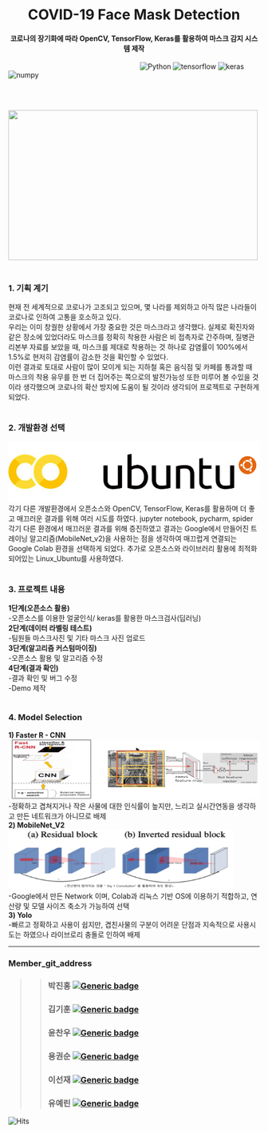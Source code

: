 <h1 align="center">COVID-19 Face Mask Detection  </h1>

<h4 align="center">코로나의 장기화에 따라 OpenCV, TensorFlow, Keras를 활용하여 마스크 감지 시스템 제작
</h4>

&nbsp;&nbsp;&nbsp;&nbsp;&nbsp;&nbsp;&nbsp;&nbsp;&nbsp;&nbsp;&nbsp;&nbsp;&nbsp;&nbsp;&nbsp;&nbsp;&nbsp;&nbsp;&nbsp;&nbsp;&nbsp;&nbsp;&nbsp;&nbsp;&nbsp;&nbsp;&nbsp;&nbsp;&nbsp;&nbsp;&nbsp;&nbsp;&nbsp;&nbsp;&nbsp;&nbsp;&nbsp;&nbsp;&nbsp;&nbsp;&nbsp;&nbsp;&nbsp;&nbsp;&nbsp;&nbsp;&nbsp;&nbsp;&nbsp;&nbsp;&nbsp;&nbsp;&nbsp;&nbsp;&nbsp;&nbsp;&nbsp;&nbsp;&nbsp;&nbsp;&nbsp;&nbsp;&nbsp;&nbsp;&nbsp;&nbsp;
![Python](https://img.shields.io/badge/python-v3.6+-white.svg)
![tensorflow](https://img.shields.io/badge/tensorflow-1.15.2-red.svg)
![keras](https://img.shields.io/badge/keras-v2.3.1-orange.svg)
![numpy](https://img.shields.io/badge/numpy-1.18.2-yellow.svg)

&nbsp;&nbsp;&nbsp;&nbsp;&nbsp;&nbsp;&nbsp;&nbsp;&nbsp;&nbsp;&nbsp;&nbsp;&nbsp;&nbsp;&nbsp;&nbsp;&nbsp;&nbsp;&nbsp;&nbsp;&nbsp;&nbsp;&nbsp;&nbsp;&nbsp;&nbsp;&nbsp;&nbsp;&nbsp;&nbsp;&nbsp;&nbsp;&nbsp;&nbsp;&nbsp;&nbsp;&nbsp;&nbsp;&nbsp;&nbsp;&nbsp;&nbsp;&nbsp;&nbsp;&nbsp;&nbsp;&nbsp;&nbsp;&nbsp;&nbsp;&nbsp;&nbsp;&nbsp;&nbsp;&nbsp;&nbsp;&nbsp;&nbsp;&nbsp;&nbsp;&nbsp;&nbsp;&nbsp;  

&nbsp;&nbsp;&nbsp;&nbsp;&nbsp;&nbsp;&nbsp;&nbsp;&nbsp;&nbsp;&nbsp;&nbsp;&nbsp;&nbsp;&nbsp;&nbsp;&nbsp;&nbsp;&nbsp;&nbsp;&nbsp;&nbsp;&nbsp;&nbsp;&nbsp;&nbsp;&nbsp;&nbsp;&nbsp;&nbsp;&nbsp;&nbsp;&nbsp;&nbsp;&nbsp;&nbsp;&nbsp;&nbsp;&nbsp;&nbsp;&nbsp;&nbsp;&nbsp;&nbsp;&nbsp;&nbsp;&nbsp;&nbsp;&nbsp;&nbsp;&nbsp;&nbsp;&nbsp;&nbsp;&nbsp;<img src=https://raw.githubusercontent.com/sunnyleeee/OpenSource_Team-F/main/dataset/with_mask/mask_img%20(22).png width=500 height = 300> 
 
#  
##  
### 1. 기획 계기

현재 전 세계적으로 코로나가 고조되고 있으며, 몇 나라를 제외하고 아직 많은 나라들이 코로나로 인하여 고통을 호소하고 있다.  
우리는 이미 창궐한 상황에서 가장 중요한 것은 마스크라고 생각했다. 실제로 확진자와 같은 장소에 있었더라도 마스크를 정확히 착용한 사람은 비 접촉자로 간주하며, 질병관리본부 자료를 보았을 때, 마스크를 제대로 착용하는 것 하나로 감염률이 100%에서 1.5%로 현저히 감염률이 감소한 것을 확인할 수 있었다.  
이런 결과로 토대로 사람이 많이 모이게 되는 지하철 혹은 음식점 및 카페를 통과할 때 마스크의 착용 유무를 한 번 더 집어주는 쪽으로의 발전가능성 또한 미루어 볼 수있을 것이라 생각했으며 코로나의 확산 방지에 도움이 될 것이라 생각되어 프로젝트로 구현하게 되었다.  

#  
##  
### 2. 개발환경 선택  
<img src=environment.png width=550 height = 120>  
각기 다른 개발환경에서 오픈소스와 OpenCV, TensorFlow, Keras를 활용하며 더 좋고 매끄러운 결과를 위해 여러 시도를 하였다.  
jupyter notebook, pycharm, spider 각기 다른 환경에서 매끄러운 결과를 위해 증진하였고 결과는 Google에서 만들어진 트레이닝 알고리즘(MobileNet_v2)을 사용하는 점을 생각하여 매끄럽게 연결되는 Google Colab 환경을 선택하게 되었다.  
추가로 오픈소스와 라이브러리 활용에 최적화 되어있는 Linux_Ubuntu를 사용하였다.  

#
##
### 3. 프로젝트 내용  
**1단계(오픈소스 활용)**  
 -오픈소스를 이용한 얼굴인식/ keras를 활용한 마스크검사(딥러닝)  
**2단계(데이터 라벨링 테스트)**  
 -팀원들 마스크사진 및 기타 마스크 사진 업로드  
**3단계(알고리즘 커스텀마이징)**  
 -오픈소스 활용 및 알고리즘 수정  
**4단계(결과 확인)**  
 -결과 확인 및 버그 수정  
 -Demo 제작  
 
#  
##  
###  4. Model Selection  
**1) Faster R - CNN**  
<img src=Faster_R_CNN.jpg width=700 height = 120>  
 -정확하고 겹쳐지거나 작은 사물에 대한 인식률이 높지만, 느리고 실시간연동을 생각하고 만든 네트워크가 아니므로 배제  
**2) MobileNet_V2**  
<img src=MobileNet_V2.png width=450 height = 120>  
 -Google에서 만든 Network 이며, Colab과 리눅스 기반 OS에 이용하기 적합하고, 연산량 및 모델 사이즈 축소가 가능하여 선택  
 **3) Yolo**  
 -빠르고 정확하고 사용이 쉽지만, 겹친사물의 구분이 어려운 단점과 지속적으로 사용시도는 하였으나 라이브로리 충돌로 인하여 배제
 
------------------------------------------
### Member_git_address
>>### 박진홍  [![Generic badge](https://img.shields.io/badge/github-go-red?logo=github)](https://github.com/HallymhongE)
>>### 김기훈  [![Generic badge](https://img.shields.io/badge/github-go-orange?logo=github)](https://github.com/daedu0813)
>>### 윤찬우  [![Generic badge](https://img.shields.io/badge/github-go-green?logo=github)](https://github.com/GitCWoo)
>>### 용권순 [![Generic badge](https://img.shields.io/badge/github-go-blue?logo=github)](https://github.com/reversesky)
>>### 이선재  [![Generic badge](https://img.shields.io/badge/github-go-blueviolet?logo=github)](https://github.com/sunnyleeee)
>>### 유예린  [![Generic badge](https://img.shields.io/badge/github-go-ff69b4?logo=github)](https://github.com/yl-zzzz)
![Hits](https://hits.seeyoufarm.com/api/count/incr/badge.svg?url=https://github.com/sunnyleeee/OpenSource_Team-F)  

